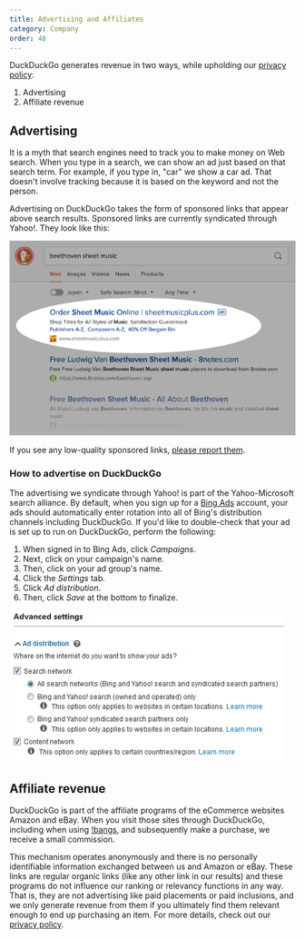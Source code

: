 ```yaml
---
title: Advertising and Affiliates
category: Company
order: 48
---
```


<p>
    DuckDuckGo generates revenue in two ways, while upholding our
    <a href="https://duckduckgo.com/privacy">privacy policy</a>:
</p>
<ol>
    <li>Advertising</li>
    <li>Affiliate revenue</li>
</ol>
<h2 id="advertising">Advertising</h2>
<p>
    It is a myth that search engines need to track you to make money on Web
    search. When you type in a search, we can show an ad just based on that search
    term. For example, if you type in, "car" we show a car ad. That doesn't
    involve tracking because it is based on the keyword and not the person.
</p>

<p>
    Advertising on DuckDuckGo takes the form of sponsored links that appear above
    search results. Sponsored links are currently syndicated through Yahoo!. They
    look like this:
</p>

<p>
    <img alt="Screenshot showing ads in DuckDuckGo search results" src="/images/746267fd284b4953b0209e9d0d6a8fd0.png" />
</p>

<p>
    If you see any low-quality sponsored links,
    <a href="https://duckduckgo.com/feedback">please report them</a>.
</p>

<h3 id="howto">How to advertise on DuckDuckGo</h3>
<p>
    The advertising we syndicate through Yahoo! is part of the Yahoo-Microsoft
    search alliance. By default, when you sign up for a
    <a href="http://advertise.bingads.microsoft.com/en-us/home">Bing Ads</a>
    account, your ads should automatically enter rotation into all of Bing's
    distribution channels including DuckDuckGo. If you'd like to double-check that
    your ad is set up to run on DuckDuckGo, perform the following:
</p>
<ol>
    <li>When signed in to Bing Ads, click <em>Campaigns</em>.</li>
    <li>Next, click on your campaign's name.</li>
    <li>Then, click on your ad group's name.</li>
    <li>Click the <em>Settings</em> tab.</li>
    <li>Click <em>Ad distribution</em>.</li>
    <li>Then, click <em>Save</em> at the bottom to finalize.</li>
</ol>
<p>
    <img alt="Screenshot showing the Bing ad network settings" src="/images/72449caa010b8cc400157ef19833593f.png" />
</p>

<h2 id="affiliates">Affiliate revenue</h2>

<p>
    DuckDuckGo is part of the affiliate programs of the eCommerce websites Amazon
    and eBay. When you visit those sites through DuckDuckGo, including when using
    <a href="https://duckduckgo.com/bang">!bangs</a>, and subsequently make a
    purchase, we receive a small commission.
</p>
<p>
    This mechanism operates anonymously and there is no personally identifiable
    information exchanged between us and Amazon or eBay. These links are regular
    organic links (like any other link in our results) and these programs do not
    influence our ranking or relevancy functions in any way. That is, they are not
    advertising like paid placements or paid inclusions, and we only generate
    revenue from them if you ultimately find them relevant enough to end up
    purchasing an item. For more details, check out our
    <a href="https://duckduckgo.com/privacy#s4">privacy policy</a>.
</p>